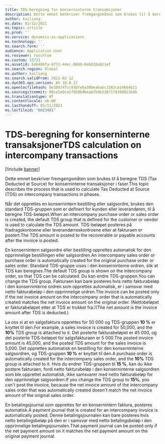 ```yaml
---
title: TDS-beregning for konserninterne transaksjoner
description: Dette emnet beskriver fremgangsmåten som brukes til å beregne TDS (Tax Deducted at Source) for konserninterne transaksjoner i faser.
author: kailiang
ms.date: 02/12/2021
ms.topic: article
ms.prod: ''
ms.service: dynamics-ax-applications
ms.technology: ''
ms.search.form: ''
audience: Application User
ms.reviewer: roschlom
ms.custom: 15721
ms.assetid: b4b406fa-b772-44ec-8dd8-8eb818a921ef
ms.search.region: Global
ms.author: kailiang
ms.search.validFrom: 2021-02-12
ms.dyn365.ops.version: AX 10.0.17
ms.openlocfilehash: 0e304747cc93bfe0a39beababc3182ca14664b11
ms.sourcegitcommit: 08ce2a9ca1f02064beabfb9b228717d39882164b
ms.translationtype: HT
ms.contentlocale: nb-NO
ms.lasthandoff: 05/11/2021
ms.locfileid: "6023481"
---
```

# <a name="tds-calculation-on-intercompany-transactions"></a><span data-ttu-id="b04b3-103">TDS-beregning for konserninterne transaksjoner</span><span class="sxs-lookup"><span data-stu-id="b04b3-103">TDS calculation on intercompany transactions</span></span>

[!include [banner](../includes/banner.md)]

<span data-ttu-id="b04b3-104">Dette emnet beskriver fremgangsmåten som brukes til å beregne TDS (Tax Deducted at Source) for konserninterne transaksjoner i faser.</span><span class="sxs-lookup"><span data-stu-id="b04b3-104">This topic describes the process that is used to calculate Tax Deducted at Source (TDS) on intercompany transactions in phases.</span></span>

<span data-ttu-id="b04b3-105">Når det opprettes en konsernintern bestilling eller salgsordre, brukes den standard TDS-gruppen som er definert for kunden eller leverandøren, til å beregne TDS-beløpet.</span><span class="sxs-lookup"><span data-stu-id="b04b3-105">When an intercompany purchase order or sales order is created, the default TDS group that is defined for the customer or vendor is used to calculate the TDS amount.</span></span> <span data-ttu-id="b04b3-106">TDS-beløpet posteres på fradragskontoene eller leverandørreskontroene etter at fakturaen er postert.</span><span class="sxs-lookup"><span data-stu-id="b04b3-106">The TDS amount is posted to the recoverable or payable accounts after the invoice is posted.</span></span>

<span data-ttu-id="b04b3-107">En konsernintern salgsordre eller bestilling opprettes automatisk for den opprinnelige bestillingen eller salgsordren.</span><span class="sxs-lookup"><span data-stu-id="b04b3-107">An intercompany sales order or purchase order is automatically created for the original purchase order or sales order.</span></span> <span data-ttu-id="b04b3-108">Standard TDS-gruppe vises i den konserninterne ordren, slik at TDS kan beregnes.</span><span class="sxs-lookup"><span data-stu-id="b04b3-108">The default TDS group is shown on the intercompany order, so that TDS can be calculated.</span></span> <span data-ttu-id="b04b3-109">Du kan endre TDS-gruppen.</span><span class="sxs-lookup"><span data-stu-id="b04b3-109">You can change the TDS group.</span></span> <span data-ttu-id="b04b3-110">Fakturaen kan bare posteres hvis netto fakturabeløp i den konserninterne ordren som opprettes automatisk, er i samsvar med netto fakturabeløp i den opprinnelige ordren.</span><span class="sxs-lookup"><span data-stu-id="b04b3-110">The invoice can be posted only if the net invoice amount on the intercompany order that is automatically created matches the net invoice amount on the original order.</span></span> <span data-ttu-id="b04b3-111">(Nettobeløpet er fakturabeløpet etter at TDS er trukket fra.)</span><span class="sxs-lookup"><span data-stu-id="b04b3-111">(The net amount is the invoice amount after TDS is deducted.)</span></span>

<span data-ttu-id="b04b3-112">La oss si at en salgsfaktura opprettes for 50 000 og TDS-gruppen **10 %** er knyttet til den.</span><span class="sxs-lookup"><span data-stu-id="b04b3-112">For example, a sales invoice is created for 50,000, and the **10%** TDS group is attached to it.</span></span> <span data-ttu-id="b04b3-113">Det posterte fakturabeløpet er 45 000, og det posterte TDS-beløpet for salgsfakturaen er 5 000.</span><span class="sxs-lookup"><span data-stu-id="b04b3-113">The posted invoice amount is 45,000, and the posted TDS amount for the sales invoice is 5,000.</span></span> <span data-ttu-id="b04b3-114">Det opprettes automatisk en bestilling for den konserninterne salgsordren, og TDS-gruppen **10 %** er knyttet til den.</span><span class="sxs-lookup"><span data-stu-id="b04b3-114">A purchase order is automatically created for the intercompany sales order, and the  **10%** TDS group is attached to it.</span></span> <span data-ttu-id="b04b3-115">Hvis du endrer TDS-gruppen til **15 %**, kan du ikke postere fakturaen, fordi netto fakturabeløp i den konserninterne salgsordren som ble opprettet automatisk, ikke samsvarer med netto fakturabeløp for den opprinnelige salgsordren.</span><span class="sxs-lookup"><span data-stu-id="b04b3-115">If you change the TDS group to **15%**, you can't post the invoice, because the net invoice amount of the intercompany sales order that was automatically created doesn't match the net invoice amount of the original sales order.</span></span>

<span data-ttu-id="b04b3-116">En betalingsjournal som opprettes for en konsernintern faktura, posteres automatisk.</span><span class="sxs-lookup"><span data-stu-id="b04b3-116">A payment journal that is created for an intercompany invoice is automatically posted.</span></span> <span data-ttu-id="b04b3-117">Denne betalingsjournalen kan bare posteres hvis netto betalingsbeløp på den er i samsvar med netto betalingsbeløp i den opprinnelige betalingsjournalen.</span><span class="sxs-lookup"><span data-stu-id="b04b3-117">That payment journal can be posted only if the net payment amount on it matches the net payment amount on the original payment journal.</span></span>
